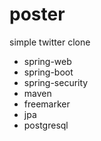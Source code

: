 # poster
simple twitter clone

- spring-web
- spring-boot
- spring-security
- maven
- freemarker
- jpa
- postgresql
